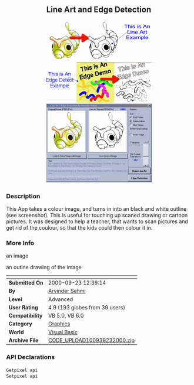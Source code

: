 ﻿<div align="center">

## Line Art and Edge Detection

<img src="PIC2000923743235902.gif">
</div>

### Description

This App takes a colour image, and turns in into an black and white outline (see screenshot). This is useful for touching up scaned drawing or cartoon pictures. It was designed to help a teacher, that wants to scan pictures and get rid of the coulour, so that the kids could then colour it in.
 
### More Info
 
an image

an outine drawing of the image


<span>             |<span>
---                |---
**Submitted On**   |2000-09-23 12:39:14
**By**             |[Arvinder Sehmi](https://github.com/Planet-Source-Code/PSCIndex/blob/master/ByAuthor/arvinder-sehmi.md)
**Level**          |Advanced
**User Rating**    |4.9 (193 globes from 39 users)
**Compatibility**  |VB 5\.0, VB 6\.0
**Category**       |[Graphics](https://github.com/Planet-Source-Code/PSCIndex/blob/master/ByCategory/graphics__1-46.md)
**World**          |[Visual Basic](https://github.com/Planet-Source-Code/PSCIndex/blob/master/ByWorld/visual-basic.md)
**Archive File**   |[CODE\_UPLOAD100939232000\.zip](https://github.com/Planet-Source-Code/arvinder-sehmi-line-art-and-edge-detection__1-11631/archive/master.zip)

### API Declarations

```
Getpixel api
Setpixel api
```





